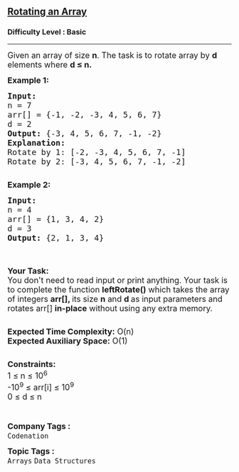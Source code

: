 <h2><a href="https://www.geeksforgeeks.org/problems/reversal-algorithm5340/0">Rotating an Array</a></h2><h3>Difficulty Level : Basic</h3><hr><div class="problems_problem_content__Xm_eO"><p><span style="font-size: 18px;">Given an array of size <strong>n</strong>. The task is to rotate array by <strong>d</strong> elements where <strong>d&nbsp;</strong></span><strong><span style="font-size: 18px;">≤</span><span style="font-size: 18px;"> n.</span></strong></p>
<p><span style="font-size: 18px;"><strong>Example 1:</strong></span></p>
<pre><span style="font-size: 18px;"><strong>Input:
</strong>n = 7
arr[] = {-1, -2, -3, 4, 5, 6, 7}
d = 2
<strong>Output:</strong> {-3, 4, 5, 6, 7, -1, -2}
<strong>Explanation:</strong> 
Rotate by 1: [-2, -3, 4, 5, 6, 7, -1]
Rotate by 2: [-3, 4, 5, 6, 7, -1, -2]</span>
</pre>
<p><br><span style="font-size: 18px;"><strong>Example 2:</strong></span></p>
<pre><span style="font-size: 18px;"><strong>Input:
</strong>n = 4
arr[] = {1, 3, 4, 2}
d = 3
<strong>Output:</strong> {2, 1, 3, 4}

</span></pre>
<p><span style="font-size: 18px;"><strong>Your Task:</strong><br>You don't need to read input or print anything. Your task is to complete the function&nbsp;<strong>leftRotate()</strong>&nbsp;which takes the array of integers&nbsp;<strong>arr[], </strong>its size&nbsp;<strong>n</strong>&nbsp;and&nbsp;<strong>d&nbsp;</strong>as input parameters and rotates&nbsp;arr[] <strong>in-place</strong> without using any extra memory.</span></p>
<p><br><span style="font-size: 18px;"><strong>Expected Time Complexity:</strong> O(n)<br><strong>Expected Auxiliary Space:</strong>&nbsp;O(1)</span></p>
<p><br><span style="font-size: 18px;"><strong>Constraints:</strong><br>1 ≤ n ≤ 10<sup>6</sup><br>-10<sup>9</sup> ≤ arr[i] ≤ 10<sup>9</sup><br>0 ≤ d ≤ n</span></p>
<p>&nbsp;</p></div><p><span style=font-size:18px><strong>Company Tags : </strong><br><code>Codenation</code>&nbsp;<br><p><span style=font-size:18px><strong>Topic Tags : </strong><br><code>Arrays</code>&nbsp;<code>Data Structures</code>&nbsp;